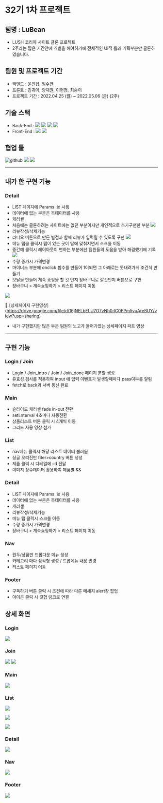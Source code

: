 # 32기 1차 프로젝트

## 팀명 : LuBean

- LUSH 코리아 사이트 클론 프로젝트
- 2주라는 짧은 기간안에 개발을 해야하기에 전체적인 UI적 틀과 기획부분만 클론하였습니다.

## 팀원 및 프로젝트 기간

- 백엔드 : 윤진섭, 임수연
- 프론트 : 김귀아, 양재원, 이현정, 최승이
- 프로젝트 기간 : 2022.04.25 (월) ~ 2022.05.06 (금) (2주)

## 기술 스택

- Back-End : <img src="https://user-images.githubusercontent.com/78680486/158049033-6a7836e9-da4a-4333-8f80-ea7972b2f922.svg"> <img src="https://user-images.githubusercontent.com/78680486/158049035-1b7122ad-cc99-477c-8d94-98ce48944d92.svg"> <img src= "https://user-images.githubusercontent.com/78680486/158049032-6368747a-c353-491c-8d22-63cdc1c525b1.svg"> <img src= "https://user-images.githubusercontent.com/78680486/158049036-4c7371ab-443d-4db9-baa0-6877a4528034.svg" >
- Front-End : <img src="https://img.shields.io/badge/React-61DAFB?style=for-the-badge&logo=React&logoColor=white"> <img src="https://img.shields.io/badge/Sass-CC6699?style=for-the-badge&logo=Sass&logoColor=white">

## 협업 툴
 <img src="https://user-images.githubusercontent.com/78680486/158049034-cc1a893a-bc48-463f-811d-72e57853121d.svg" alt ="github"> <img src="https://user-images.githubusercontent.com/78680486/158049038-9c0dd825-e9c8-4e9d-aa60-f66deb56178d.svg" /> <img src="https://user-images.githubusercontent.com/78680486/158049039-55093258-f377-468f-bcf0-d4e7474b7e84.svg" />

---------------------------------------
## 내가 한 구현 기능

### Detail

- LIST 페이지에 Params :id 사용
- 데이터에 없는 부분은 목데이터를 사용
- 캐러셀
- 처음에는 클론하려는 사이트에는 없던 부분이지만 개인적으로 추가구현한 부분
![](https://velog.velcdn.com/images/hazel123/post/eceefb57-c2f7-4740-b38c-fbdafec471f8/image.gif)
- 리뷰작성/삭제기능
- 라디오 버튼으로 만든 별점과 함께 리뷰가 입력될 수 있도록 구현
![](https://velog.velcdn.com/images/hazel123/post/b45fee55-f804-4d4f-ac52-0aa52d3680b6/image.gif)
- 메뉴 탭을 클릭시 탭이 있는 곳이 탑에 맞춰지면서 스크롤 이동
- 중간에 클릭시 레이아웃이 변하는 부분에선 팀원들의 도움을 받아 해결했기에 기록
![](https://velog.velcdn.com/images/hazel123/post/d5631015-0406-4b4b-9724-08e7c5846e1f/image.gif)
- 수량 증가시 가격변경
- 마이너스 부분에 onclick 함수를 만들어 1이되면 그 아래로는 못내려가게 조건식 만들기
- 모달을 만들어 계속 쇼핑을 할 것 인지 장바구니로 갈것인지 버튼으로 구현
- 장바구니 > 계속쇼핑하기 > 리스트 페이지 이동

![](https://velog.velcdn.com/images/hazel123/post/e752ca8f-ff94-4716-a664-7d11f1e35bcf/image.gif)


 📼 [상세페이지 구현영상]
 (https://drive.google.com/file/d/16jNELbELU7O7vNh0rlC0FPm5vuAreBUY/view?usp=sharing)
 - 내가 구현했지만 많은 부분 팀원의 노고가 들어가있는 상세페이지 파트 영상

---------------------------------------
## 구현 기능
### Login / Join

- Login / Join_intro / Join / Join_done 페이지 분할 생성
- 유효성 검사를 적용하여 input 에 입력 이벤트가 발생할때마다 pass여부를 알림
- fetch로 back과 서버 통신 완료

### Main

- 슬라이드 캐러셀 fade in-out 전환
- setLnterval 4초마다 자동전환
- 상품리스트 버튼 클릭 시 4개씩 이동
- 그리드 사용 영상 첨가

### List

- nav메뉴 클릭시 해당 리스트 데이터 불러옴
- 싱글 오리진만 fiter>country 버튼 생성
- 제품 클릭 시 디테일에 :id 전달
- 이미지 상수데이터 활용하여 제품별 &&

### Detail

- LIST 페이지에 Params :id 사용
- 데이터에 없는 부분은 목데이터를 사용
- 캐러셀
- 리뷰작성/삭제기능
- 메뉴 탭 클릭시 스크롤 이동
- 수량 증가시 가격변경
- 장바구니 > 계속쇼핑하기 > 리스트 페이지 이동


### Nav

- 원두/상품만 드롭다운 메뉴 생성
- 카테고리 마다 삼각형 생성 / 드롭메뉴 내용 변경
- 리스트 페이지 이동

### Footer

- 구독하기 버튼 클릭 시 조건에 따라 다른 메세지 alert창 팝업
- 아이콘 클릭 시 깃헙 링크로 연결

## 상세 화면

### Login

![](https://velog.velcdn.com/images/hnmpot/post/271680a9-7509-464b-a8db-692c8617cec5/image.png)

### Join

![](https://velog.velcdn.com/images/hnmpot/post/796a41d0-681f-4260-8686-342c6e076de5/image.png)
![](https://velog.velcdn.com/images/hnmpot/post/44dc21a1-00d7-419a-b1b8-6da4cb7b7a0f/image.png)

### Main

![](https://velog.velcdn.com/images/hazel123/post/b5875091-76cf-4793-8103-9c6021268589/image.png)

### List

![](https://velog.velcdn.com/images/hnmpot/post/71c0632d-c915-4dc0-a22c-6ebd433d2443/image.png)

![](https://velog.velcdn.com/images/hnmpot/post/542fa3c5-e6a4-4548-877a-b183a5d73317/image.png)

![](https://velog.velcdn.com/images/hnmpot/post/29b051b8-58d5-4bd5-ba53-68346413e40a/image.png)

### Detail

![](https://velog.velcdn.com/images/hnmpot/post/4c8b2c23-27fd-4b2c-abb5-96b7308543b5/image.png)

### Nav

![](https://velog.velcdn.com/images/hnmpot/post/8074225d-4791-4cf4-9e52-40be738c44df/image.png)

### Footer

![](https://velog.velcdn.com/images/hnmpot/post/ef8a100c-185e-4698-a61d-95899188cf39/image.png)
